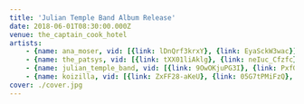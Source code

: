 ```yaml
---
title: 'Julian Temple Band Album Release'
date: 2018-06-01T08:30:00.000Z
venue: the_captain_cook_hotel
artists:
    - {name: ana_moser, vid: [{link: lDnQrf3krxY}, {link: EyaSckW3wac}]}
    - {name: the_patsys, vid: [{link: tXX01liAklg}, {link: neIuc_Cfzfc}]}
    - {name: julian_temple_band, vid: [{link: 9OwOKjuPG3I}, {link: PxfG-3ddSBA}, {link: LV3oQEN39XA}]}
    - {name: koizilla, vid: [{link: ZxFF28-aKeU}, {link: 05G7tPMiFzQ}, {link: CdrrnW-1gj4}]}
cover: ./cover.jpg
---
```

